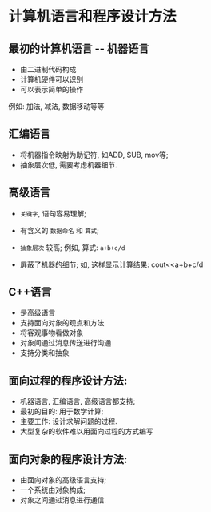 # 计算机语言和程序设计方法

## 最初的计算机语言 -- 机器语言

+ 由二进制代码构成
+ 计算机硬件可以识别
+ 可以表示简单的操作

例如: 加法, 减法, 数据移动等等

## 汇编语言

+ 将机器指令映射为助记符, 如ADD, SUB, mov等;
+ 抽象层次低, 需要考虑机器细节.

## 高级语言

+ `关键字`, 语句容易理解;
+ 有含义的 `数据命名` 和 `算式`;
+ `抽象层次` 较高;
例如, 算式: `a+b+c/d`

+ 屏蔽了机器的细节;
如, 这样显示计算结果: cout<<a+b+c/d

## C++语言

+ 是高级语言
+ 支持面向对象的观点和方法
+ 将客观事物看做对象
+ 对象间通过消息传送进行沟通
+ 支持分类和抽象

## 面向过程的程序设计方法:

+ 机器语言, 汇编语言, 高级语言都支持;
+ 最初的目的: 用于数学计算;
+ 主要工作: 设计求解问题的过程.
+ 大型复杂的软件难以用面向过程的方式编写

## 面向对象的程序设计方法:

+ 由面向对象的高级语言支持;
+ 一个系统由对象构成;
+ 对象之间通过消息进行通信.
